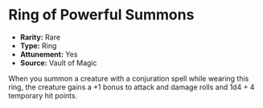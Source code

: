 # Ring of Powerful Summons

- **Rarity:** Rare
- **Type:** Ring
- **Attunement:** Yes
- **Source:** Vault of Magic

When you summon a creature with a conjuration spell while wearing this ring, the creature gains a +1 bonus to attack and damage rolls and 1d4 + 4 temporary hit points.
